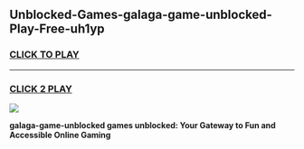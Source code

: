 
## Unblocked-Games-galaga-game-unblocked-Play-Free-uh1yp
<h3>
<a href="https://premium76.site?title=galaga-game-unblocked&ref=12A">CLICK TO PLAY</a></h3>
<hr>

<h3>
<a href="https://premium76.site?title=galaga-game-unblocked&ref=12A">CLICK 2 PLAY</a>
  
</h3>

<a href="https://premium76.site?title=galaga-game-unblocked&ref=12A"><img src="https://clearcache.store/games.png"></a>


**galaga-game-unblocked games unblocked: Your Gateway to Fun and Accessible Online Gaming**
